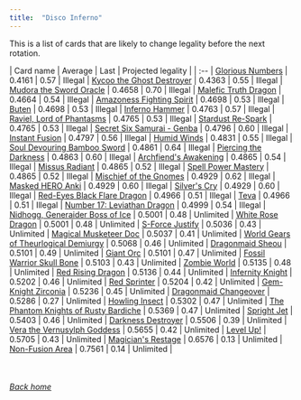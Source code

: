 ```yaml
---
title:  "Disco Inferno"
---
```


This is a list of cards that are likely to change legality before the next rotation.

| Card name | Average | Last | Projected legality |
| :-- |
[Glorious Numbers](https://db.ygoprodeck.com/card/?search=Glorious%20Numbers) | 0.4161 | 0.57 | Illegal |
[Kycoo the Ghost Destroyer](https://db.ygoprodeck.com/card/?search=Kycoo%20the%20Ghost%20Destroyer) | 0.4363 | 0.55 | Illegal |
[Mudora the Sword Oracle](https://db.ygoprodeck.com/card/?search=Mudora%20the%20Sword%20Oracle) | 0.4658 | 0.70 | Illegal |
[Malefic Truth Dragon](https://db.ygoprodeck.com/card/?search=Malefic%20Truth%20Dragon) | 0.4664 | 0.54 | Illegal |
[Amazoness Fighting Spirit](https://db.ygoprodeck.com/card/?search=Amazoness%20Fighting%20Spirit) | 0.4698 | 0.53 | Illegal |
[Buten](https://db.ygoprodeck.com/card/?search=Buten) | 0.4698 | 0.53 | Illegal |
[Inferno Hammer](https://db.ygoprodeck.com/card/?search=Inferno%20Hammer) | 0.4763 | 0.57 | Illegal |
[Raviel, Lord of Phantasms](https://db.ygoprodeck.com/card/?search=Raviel,%20Lord%20of%20Phantasms) | 0.4765 | 0.53 | Illegal |
[Stardust Re-Spark](https://db.ygoprodeck.com/card/?search=Stardust%20Re-Spark) | 0.4765 | 0.53 | Illegal |
[Secret Six Samurai - Genba](https://db.ygoprodeck.com/card/?search=Secret%20Six%20Samurai%20-%20Genba) | 0.4796 | 0.60 | Illegal |
[Instant Fusion](https://db.ygoprodeck.com/card/?search=Instant%20Fusion) | 0.4797 | 0.56 | Illegal |
[Humid Winds](https://db.ygoprodeck.com/card/?search=Humid%20Winds) | 0.4831 | 0.55 | Illegal |
[Soul Devouring Bamboo Sword](https://db.ygoprodeck.com/card/?search=Soul%20Devouring%20Bamboo%20Sword) | 0.4861 | 0.64 | Illegal |
[Piercing the Darkness](https://db.ygoprodeck.com/card/?search=Piercing%20the%20Darkness) | 0.4863 | 0.60 | Illegal |
[Archfiend's Awakening](https://db.ygoprodeck.com/card/?search=Archfiend's%20Awakening) | 0.4865 | 0.54 | Illegal |
[Missus Radiant](https://db.ygoprodeck.com/card/?search=Missus%20Radiant) | 0.4865 | 0.52 | Illegal |
[Spell Power Mastery](https://db.ygoprodeck.com/card/?search=Spell%20Power%20Mastery) | 0.4865 | 0.52 | Illegal |
[Mischief of the Gnomes](https://db.ygoprodeck.com/card/?search=Mischief%20of%20the%20Gnomes) | 0.4929 | 0.62 | Illegal |
[Masked HERO Anki](https://db.ygoprodeck.com/card/?search=Masked%20HERO%20Anki) | 0.4929 | 0.60 | Illegal |
[Silver's Cry](https://db.ygoprodeck.com/card/?search=Silver's%20Cry) | 0.4929 | 0.60 | Illegal |
[Red-Eyes Black Flare Dragon](https://db.ygoprodeck.com/card/?search=Red-Eyes%20Black%20Flare%20Dragon) | 0.4966 | 0.51 | Illegal |
[Teva](https://db.ygoprodeck.com/card/?search=Teva) | 0.4966 | 0.51 | Illegal |
[Number 17: Leviathan Dragon](https://db.ygoprodeck.com/card/?search=Number%2017:%20Leviathan%20Dragon) | 0.4999 | 0.54 | Illegal |
[Nidhogg, Generaider Boss of Ice](https://db.ygoprodeck.com/card/?search=Nidhogg,%20Generaider%20Boss%20of%20Ice) | 0.5001 | 0.48 | Unlimited |
[White Rose Dragon](https://db.ygoprodeck.com/card/?search=White%20Rose%20Dragon) | 0.5001 | 0.48 | Unlimited |
[S-Force Justify](https://db.ygoprodeck.com/card/?search=S-Force%20Justify) | 0.5036 | 0.43 | Unlimited |
[Magical Musketeer Doc](https://db.ygoprodeck.com/card/?search=Magical%20Musketeer%20Doc) | 0.5037 | 0.41 | Unlimited |
[World Gears of Theurlogical Demiurgy](https://db.ygoprodeck.com/card/?search=World%20Gears%20of%20Theurlogical%20Demiurgy) | 0.5068 | 0.46 | Unlimited |
[Dragonmaid Sheou](https://db.ygoprodeck.com/card/?search=Dragonmaid%20Sheou) | 0.5101 | 0.49 | Unlimited |
[Giant Orc](https://db.ygoprodeck.com/card/?search=Giant%20Orc) | 0.5101 | 0.47 | Unlimited |
[Fossil Warrior Skull Bone](https://db.ygoprodeck.com/card/?search=Fossil%20Warrior%20Skull%20Bone) | 0.5103 | 0.43 | Unlimited |
[Zombie World](https://db.ygoprodeck.com/card/?search=Zombie%20World) | 0.5135 | 0.48 | Unlimited |
[Red Rising Dragon](https://db.ygoprodeck.com/card/?search=Red%20Rising%20Dragon) | 0.5136 | 0.44 | Unlimited |
[Infernity Knight](https://db.ygoprodeck.com/card/?search=Infernity%20Knight) | 0.5202 | 0.46 | Unlimited |
[Red Sprinter](https://db.ygoprodeck.com/card/?search=Red%20Sprinter) | 0.5204 | 0.42 | Unlimited |
[Gem-Knight Zirconia](https://db.ygoprodeck.com/card/?search=Gem-Knight%20Zirconia) | 0.5236 | 0.45 | Unlimited |
[Dragonmaid Changeover](https://db.ygoprodeck.com/card/?search=Dragonmaid%20Changeover) | 0.5286 | 0.27 | Unlimited |
[Howling Insect](https://db.ygoprodeck.com/card/?search=Howling%20Insect) | 0.5302 | 0.47 | Unlimited |
[The Phantom Knights of Rusty Bardiche](https://db.ygoprodeck.com/card/?search=The%20Phantom%20Knights%20of%20Rusty%20Bardiche) | 0.5369 | 0.47 | Unlimited |
[Spright Jet](https://db.ygoprodeck.com/card/?search=Spright%20Jet) | 0.5403 | 0.46 | Unlimited |
[Darkness Destroyer](https://db.ygoprodeck.com/card/?search=Darkness%20Destroyer) | 0.5506 | 0.39 | Unlimited |
[Vera the Vernusylph Goddess](https://db.ygoprodeck.com/card/?search=Vera%20the%20Vernusylph%20Goddess) | 0.5655 | 0.42 | Unlimited |
[Level Up!](https://db.ygoprodeck.com/card/?search=Level%20Up!) | 0.5705 | 0.43 | Unlimited |
[Magician's Restage](https://db.ygoprodeck.com/card/?search=Magician's%20Restage) | 0.6576 | 0.13 | Unlimited |
[Non-Fusion Area](https://db.ygoprodeck.com/card/?search=Non-Fusion%20Area) | 0.7561 | 0.14 | Unlimited |

<br>

###### [Back home](index)